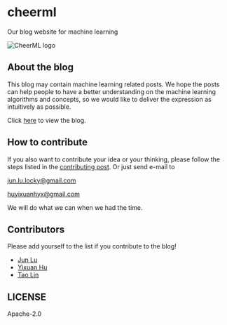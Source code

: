 # cheerml
Our blog website for machine learning

![CheerML logo](/assets/image/mlessence.png)

## About the blog
This blog may contain machine learning related posts. We hope the posts can help people to have a better understanding on the machine learning algorithms and concepts, so we would like to deliver the expression as intuitively as possible.

Click [here](https://cheerml.github.io/) to view the blog.

## How to contribute
If you also want to contribute your idea or your thinking, please follow the steps listed in the [contributing post](https://cheerml.github.io/contributing).
Or just send e-mail to

jun.lu.locky@gmail.com

huyixuanhyx@gmail.com

We will do what we can when we had the time.

## Contributors

Please add yourself to the list if you contribute to the blog!

- [Jun Lu](https://github.com/junlulocky)
- [Yixuan Hu](https://github.com/yeephycho)
- [Tao Lin](https://github.com/iamtao)


## LICENSE
Apache-2.0
